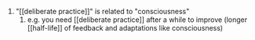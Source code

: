 1. "[[deliberate practice]]" is related to "consciousness"
	1. e.g. you need [[deliberate practice]] after a while to improve (longer [[half-life]] of feedback and adaptations like consciousness)